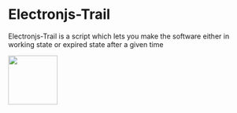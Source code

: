 # Electronjs-Trail
Electronjs-Trail is a script which lets you make the software either in working state or expired state after a given time

 <img src="https://i.imgur.com/mEe09J9.jpg" width="100" height="100"> 
